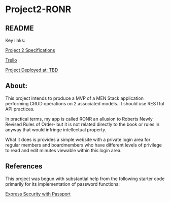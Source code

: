 # Project2-RONR 
## README

Key links:

[Project 2 Specifications](https://github.com/ATL-WDI-Curriculum/projects/blob/master/project2.md)

[Trello](https://trello.com/b/VjQBkaa1/project-2-ronr)

[Project Deployed at: TBD]( URL )

About:
--
This project intends to produce a MVP of a MEN Stack application performing CRUD operations on 2 associated models. It should use RESTful API practices.

In practical terms, my app is called RONR an allusion to Roberts Newly Revised Rules of Order- but it is not related directly to the book or rules in anyway that would infringe intellectual property.

What it does is provides a simple website with a private login area for regular members and boardmembers who have different levels of privilege to read and edit minutes viewable within this login area. 

References
--
This project was begun with substantial help from the following starter code primarily for its implementation of password functions:

[Express Security with Passport](https://github.com/ATL-WDI-Curriculum/express-security-with-passport)




